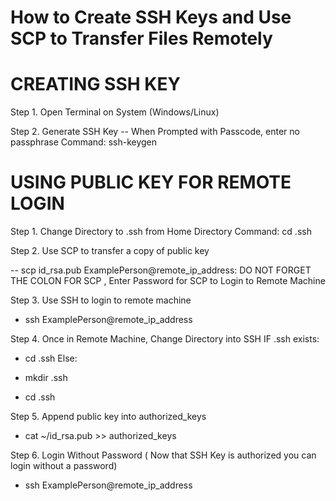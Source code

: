 # How to Create SSH Keys and Use SCP to Transfer Files Remotely

# CREATING SSH KEY

Step 1.
Open Terminal on System (Windows/Linux)

Step 2.
Generate SSH Key -- When Prompted with Passcode, enter no passphrase
Command: ssh-keygen

# USING PUBLIC KEY FOR REMOTE LOGIN

Step 1.
Change Directory to .ssh from Home Directory
Command: cd .ssh

Step 2.
Use SCP to transfer a copy of public key

-- scp id_rsa.pub ExamplePerson@remote_ip_address:
DO NOT FORGET THE COLON FOR SCP , Enter Password for SCP to Login to Remote Machine

Step 3.
Use SSH to login to remote machine

- ssh ExamplePerson@remote_ip_address

Step 4.
Once in Remote Machine, Change Directory into SSH
IF .ssh exists:

- cd .ssh
  Else:

- mkdir .ssh
- cd .ssh

Step 5.
Append public key into authorized_keys

- cat ~/id_rsa.pub >> authorized_keys

Step 6.
Login Without Password ( Now that SSH Key is authorized you can login without a password)

- ssh ExamplePerson@remote_ip_address
